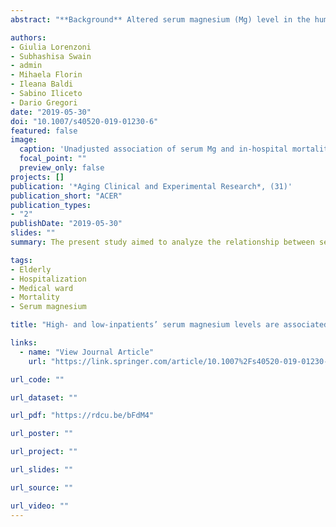 ```yaml
---
abstract: "**Background** Altered serum magnesium (Mg) level in the human body has been hypothesized to have a role in the prediction of hospitalization and mortality; however, the reported outcomes are not conclusive. **Aims** The present study aimed to analyze the relationship between serum Mg and in-hospital mortality (IHM) in patients admitted to the medical ward of two hospitals in the Veneto region (Italy). **Methods** Patients > 18 years hospitalized in the medical wards of the hospitals of Vittorio Veneto and Conegliano, Italy (from January 12, 2011, through December 27, 2016) with at least one measurement of serum Mg were included in the study. A logistic regression model was used to assess the unadjusted and adjusted (by age, gender, Charlson Comorbidity index, discharge diagnosis’ class) association of serum Mg and IHM. **Results** In total 5024 patients were analyzed, corresponding to 6980 total admissions. The unadjusted analysis showed that IHM risk was significantly higher with 0.2 mg/dl incremental serum Mg level change from 2.4 mg/dl to 2.6, (OR 1.71 95% CI 1.55–1.89) and with 0.2 mg/dl change from serum Mg level of 1.4 mg/dl to 1.2 mg/dl, (OR 1.28 95% CI 1.17–1.40). Such results were confirmed at adjusted analysis. **Discussion** Present findings have relevant implications for the clinical management of patients suffering from medical condi-tions, highlighting the need for analyzing Mg concentration carefully. **Conclusions** Serum Mg levels seem to be a good predictor of IHM."

authors:
- Giulia Lorenzoni
- Subhashisa Swain
- admin
- Mihaela Florin
- Ileana Baldi
- Sabino Iliceto
- Dario Gregori
date: "2019-05-30"
doi: "10.1007/s40520-019-01230-6"
featured: false
image:
  caption: 'Unadjusted association of serum Mg and in-hospital mortality.'
  focal_point: ""
  preview_only: false
projects: []
publication: '*Aging Clinical and Experimental Research*, (31)'
publication_short: "ACER"
publication_types:
- "2"
publishDate: "2019-05-30"
slides: ""
summary: The present study aimed to analyze the relationship between serum Mg and in-hospital mortality (IHM) in patients admitted to the medical ward of two hospitals in the Veneto region (Italy). A logistic regression model was used to assess the unadjusted and adjusted association of serum Mg and IHM. Serum Mg levels seem to be a good predictor of IHM.

tags:
- Elderly
- Hospitalization
- Medical ward
- Mortality
- Serum magnesium

title: "High‑ and low‑inpatients’ serum magnesium levels are associated with in‑hospital mortality in elderly patients: a neglected marker?"

links:
  - name: "View Journal Article"
    url: "https://link.springer.com/article/10.1007%2Fs40520-019-01230-6"

url_code: ""

url_dataset: ""

url_pdf: "https://rdcu.be/bFdM4"

url_poster: ""

url_project: ""

url_slides: ""

url_source: ""

url_video: ""
---
```


